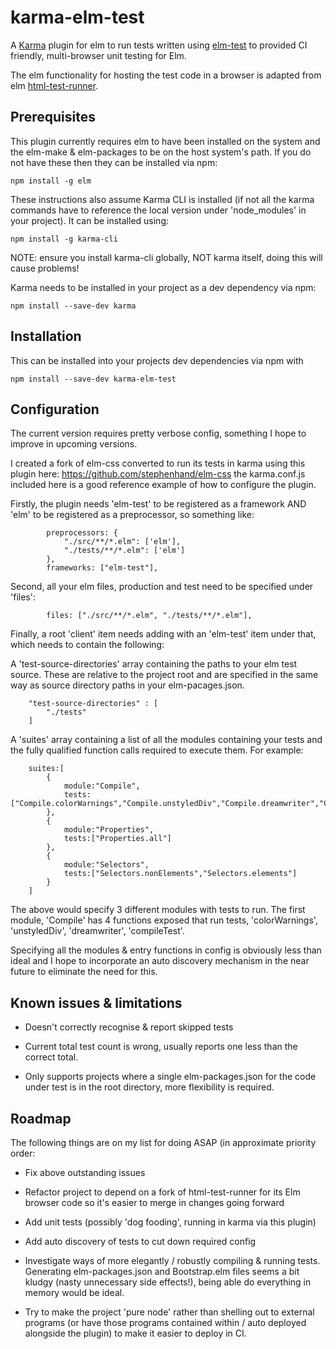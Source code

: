 
karma-elm-test
==========================

A [Karma](http://karma-runner.github.io) plugin for elm to run tests written using [elm-test](https://github.com/elm-community/elm-test) to provided CI friendly, multi-browser unit testing for Elm.

The elm functionality for hosting the test code in a browser is adapted from elm [html-test-runner](https://github.com/elm-community/html-test-runner).

Prerequisites
------------

This plugin currently requires elm to have been installed on the system and the elm-make & elm-packages to be on the host system's path. If you do not have these then they can be installed via npm:

~~~
npm install -g elm
~~~

These instructions also assume Karma CLI is installed (if not all the karma commands have to reference the local version under 'node_modules' in your project). It can be installed using:

~~~
npm install -g karma-cli
~~~

NOTE: ensure you install karma-cli globally, NOT karma itself, doing this will cause problems!

Karma needs to be installed in your project as a dev dependency via npm:

~~~
npm install --save-dev karma
~~~

Installation
------------

This can be installed into your projects dev dependencies via npm with

~~~
npm install --save-dev karma-elm-test
~~~


Configuration
------------

The current version requires pretty verbose config, something I hope to improve in upcoming versions.

I created a fork of elm-css converted to run its tests in karma using this plugin here: https://github.com/stephenhand/elm-css the karma.conf.js included here is a good reference example of how to configure the plugin.

Firstly, the plugin needs 'elm-test' to be registered as a framework AND 'elm' to be registered as a preprocessor, so something like:

~~~
        preprocessors: {
            "./src/**/*.elm": ['elm'],
            "./tests/**/*.elm": ['elm']
        },
        frameworks: ["elm-test"],
~~~

Second, all your elm files, production and test need to be specified under 'files':

~~~
        files: ["./src/**/*.elm", "./tests/**/*.elm"],
~~~

Finally, a root 'client' item needs adding with an 'elm-test' item under that, which needs to contain the following:

A 'test-source-directories' array containing the paths to your elm test source. These are relative to the project root and are specified in the same way as source directory paths in your elm-pacages.json.

~~~
    "test-source-directories" : [
        "./tests"
    ]
~~~

A 'suites' array containing a list of all the modules containing your tests and the fully qualified function calls required to execute them. For example:

~~~
    suites:[
        {
            module:"Compile",
            tests:["Compile.colorWarnings","Compile.unstyledDiv","Compile.dreamwriter","Compile.compileTest"]
        },
        {
            module:"Properties",
            tests:["Properties.all"]
        },
        {
            module:"Selectors",
            tests:["Selectors.nonElements","Selectors.elements"]
        }
    ]
~~~

The above would specify 3 different modules with tests to run. The first module, 'Compile' has 4 functions exposed that run tests, 'colorWarnings', 'unstyledDiv', 'dreamwriter', 'compileTest'.

Specifying all the modules & entry functions in config is obviously less than ideal and I hope to incorporate an auto discovery mechanism in the near future to eliminate the need for this.
 
Known issues & limitations
------------

* Doesn't correctly recognise & report skipped tests

* Current total test count is wrong, usually reports one less than the correct total.

* Only supports projects where a single elm-packages.json for the code under test is in the root directory, more flexibility is required.

Roadmap
-------------

The following things are on my list for doing ASAP (in approximate priority order:

* Fix above outstanding issues

* Refactor project to depend on a fork of html-test-runner for its Elm browser code so it's easier to merge in changes going forward

* Add unit tests (possibly 'dog fooding', running in karma via this plugin)

* Add auto discovery of tests to cut down required config

* Investigate ways of more elegantly / robustly compiling & running tests. Generating elm-packages.json and Bootstrap.elm files seems a bit kludgy (nasty unnecessary side effects!), being able do everything in memory would be ideal.

* Try to make the project 'pure node' rather than shelling out to external programs (or have those programs contained within / auto deployed alongside the plugin) to make it easier to deploy in CI.
